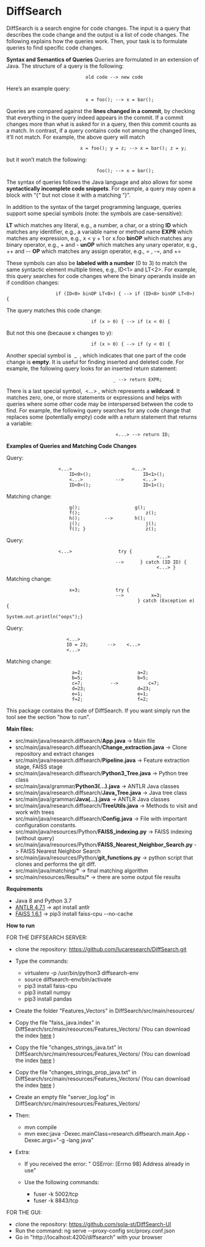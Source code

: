 # DiffSearch

DiffSearch is a search engine for code changes. The input is a query that describes the code
change and the output is a list of code changes. The following explains how the queries work.
Then, your task is to formulate queries to find specific code changes.

**Syntax and Semantics of Queries**
Queries are formulated in an extension of Java. The structure of a query is the following:

                                 old code --> new code

Here’s an example query:

                                 x = foo(); --> x = bar();
                                 
Queries are compared against the **lines changed in a commit**, by checking that everything in
the query indeed appears in the commit. If a commit changes more than what is asked for in a
query, then this commit counts as a match. In contrast, if a query contains code not among the
changed lines, it’ll not match. For example, the above query will match

                               x = foo(); y = z; --> x = bar(); z = y;
                               
but it won’t match the following:

                                     foo(); --> x = bar();

The syntax of queries follows the Java language and also allows for some **syntactically
incomplete code snippets**. For example, a query may open a block with “{“ but not close it with
a matching “}”.

In addition to the syntax of the target programming language, queries support some special
symbols (note: the symbols are case-sensitive):

**LT** which matches any literal, e.g., a number, a char, or a string
**ID** which matches any identifier, e.g., a variable name or method name
**EXPR** which matches any expression, e.g., x < y + 1 or x.foo
**binOP** which matches any binary operator, e.g., + and -
**unOP** which matches any unary operator, e.g., ++ and --
**OP** which matches any assign operator, e.g., = , -=, and +=

These symbols can also be **labeled with a number** (0 to 3) to match the same syntactic
element multiple times, e.g., ID<1> and LT<2>. For example, this query searches for code
changes where the binary operands inside an if condition changes:

                      if (ID<0> binOP LT<0>) { --> if (ID<0> binOP LT<0>) {

The query matches this code change:

                                   if (x > 0) { --> if (x < 0) {

But not this one (because x changes to y):

                                   if (x > 0) { --> if (y < 0) {

Another special symbol is ​ _ ​ , which indicates that one part of the code change is **empty**. It is
useful for finding inserted and deleted code. For example, the following query looks for an
inserted return statement:

                                           _ --> return EXPR;

There is a last special symbol, ​ <...>​ , which represents a **wildcard**. It matches zero, one, or more
statements or expressions and helps with queries where some other code may be interspersed
between the code to find. For example, the following query searches for any code change that
replaces some (potentially empty) code with a return statement that returns a variable:

                                            <...> --> return ID;


**Examples of Queries and Matching Code Changes**

Query:    
               	
               	       <...>                      <...>
                           ID<0>();                   ID<1>();
                           <...>         	-->       <...>
                           ID<0>();                	  ID<1>();
               	 
Matching change:   
    
                           g();              	   g();
                           f();                        z();
                           h();    		-->        h();
                           j();                        j();
                           f(); }                	   z();


Query:     
               	
               	       <...> 		         try {
                                                           <...>
                                            -->      } catch (ID ID) {
                                                           <...> }

Matching change: 	

                           x=3; 		  	try {
                                            -->          x=3;
                                                    } catch (Exception e) {
                                                         System.out.println("oops");}


Query:                  
  	
  	                      <...>
                          ID = 23;   	 -->  	<...>
                          <...>

Matching change: 	

                            a=2;             		a=2;
                            b=5;             		b=5;
                            c=7;    	  -->	        c=7;
                            d=23;           		d=23;
                            e=1;             		e=1;
                            f=2;              		f=2;



This package contains the code of DiffSearch. If you want simply run the tool see the section "how to run".

**Main files:**
- src/main/java/research.diffsearch/**App.java** -> Main file
- src/main/java/research.diffsearch/**Change_extraction.java** -> Clone repository and extract changes
- src/main/java/research.diffsearch/**Pipeline.java** -> Feature extraction stage, FAISS stage 
- src/main/java/research.diffsearch/**Python3_Tree.java** -> Python tree class 
- src/main/java/grammar/**Python3(...).java** -> ANTLR Java classes
- src/main/java/research.diffsearch/**Java_Tree.java** -> Java tree class 
- src/main/java/grammar/**Java(...).java** -> ANTLR Java classes
- src/main/java/research.diffsearch/**TreeUtils.java** -> Methods to visit and work with trees
- src/main/java/research.diffsearch/**Config.java** -> File with important configuration constants.
- src/main/java/resources/Python/**FAISS_indexing.py** -> FAISS indexing (without query)
- src/main/java/resources/Python/**FAISS_Nearest_Neighbor_Search.py** -> FAISS Nearest Neighbor Search
- src/main/java/resources/Python/**git_functions.py** -> python script that clones and performs the git diff.
- src/main/java/matching/*  -> final matching algorithm
- src/main/resources/Results/* -> there are some output file results


**Requirements**
- Java 8 and Python 3.7
- [ANTLR 4.7.1](https://github.com/antlr/antlr4/blob/master/doc/getting-started.md) -> apt install antlr
- [FAISS 1.6.1](https://github.com/facebookresearch/faiss/blob/master/INSTALL.md) -> pip3 install faiss-cpu --no-cache

**How to run**

FOR THE DIFFSEARCH SERVER:

  - clone the repository: https://github.com/lucaresearch/DiffSearch.git
  - Type the commands:  
      - virtualenv -p /usr/bin/python3 diffsearch-env     
      - source diffsearch-env/bin/activate  
      - pip3 install faiss-cpu 
      - pip3 install numpy     
      - pip3 install pandas

  - Create the folder "Features_Vectors" in DiffSearch/src/main/resources/
  - Copy the file "faiss_java.index" in DiffSearch/src/main/resources/Features_Vectors/   (You can download the index [here](https://drive.google.com/file/d/1DOk5UpJiwBg4YkuQ43lk0qEu726iGLNY/view) )
  - Copy the file "changes_strings_java.txt" in DiffSearch/src/main/resources/Features_Vectors/   (You can download the index [here](https://drive.google.com/file/d/1ZISwrmRnNTLZSjS5tmOqU7QcH7Dd793z/view?usp=sharing) )
  - Copy the file "changes_strings_prop_java.txt" in DiffSearch/src/main/resources/Features_Vectors/   (You can download the index [here](https://drive.google.com/file/d/1Dp1IALq9W8Ktu1nlBcP3h8oVP24wlo4Q/view?usp=sharing) )
  - Create an empty file "server_log.log" in DiffSearch/src/main/resources/Features_Vectors/

  - Then:   
      - mvn compile  
      - mvn exec:java -Dexec.mainClass=research.diffsearch.main.App -Dexec.args="-g -lang java"

  - Extra:
      
      - If you received the error: " OSError: [Errno 98] Address already in use"
      
      - Use the following commands:
           
          - fuser -k 5002/tcp
          - fuser -k 8843/tcp

FOR THE GUI:

- clone the repository: https://github.com/sola-st/DiffSearch-UI
- Run the command: ng serve --proxy-config src/proxy.conf.json
- Go in "http://localhost:4200/diffsearch" with your browser 
